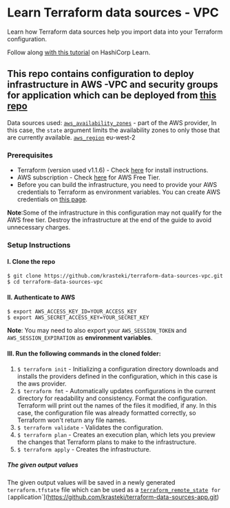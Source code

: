 # Learn Terraform data sources - VPC

Learn how Terraform data sources help you import data into your Terraform configuration.

Follow along [with this
tutorial](https://learn.hashicorp.com/tutorials/terraform/data-sources?in=terraform/configuration-language)
on HashiCorp Learn.


## This repo contains configuration to deploy infrastructure in AWS -VPC and security groups for application which can be deployed from [this repo](https://github.com/krasteki/terraform-data-sources-app.git)


Data sources used:
[`aws_availability_zones`](https://registry.terraform.io/providers/hashicorp/aws/latest/docs/data-sources/availability_zones) - part of the AWS provider, In this case, the `state` argument limits the availability zones to only those that are currently available.
[`aws_region`](https://registry.terraform.io/providers/hashicorp/aws/latest/docs/data-sources/region) eu-west-2



### Prerequisites

- Terraform (version used v1.1.6) - Check [here](https://learn.hashicorp.com/tutorials/terraform/install-cli) for install instructions.
- AWS subscription - Check [here](https://aws.amazon.com/free/?all-free-tier.sort-by=item.additionalFields.SortRank&all-free-tier.sort-order=asc&awsf.Free%20Tier%20Types=*all&awsf.Free%20Tier%20Categories=*all) for AWS Free Tier.
- Before you can build the infrastructure, you need to provide your AWS credentials to Terraform as environment variables. You can create AWS credentials on [this page](https://console.aws.amazon.com/iam/home?#security_credential).

**Note**:Some of the infrastructure in this configuration may not qualify for the AWS free tier. Destroy the infrastructure at the end of the guide to avoid unnecessary charges.


### Setup Instructions


#### I. Clone the repo

```
$ git clone https://github.com/krasteki/terraform-data-sources-vpc.git
$ cd terraform-data-sources-vpc
```

#### II. Authenticate to AWS

```
$ export AWS_ACCESS_KEY_ID=YOUR_ACCESS_KEY
$ export AWS_SECRET_ACCESS_KEY=YOUR_SECRET_KEY
```

**Note**: You may need to also export your `AWS_SESSION_TOKEN` and `AWS_SESSION_EXPIRATION` as **environment variables**.

#### III. Run the following commands in the cloned folder:

1. `$ terraform init` - Initializing a configuration directory downloads and installs the providers defined in the configuration, which in this case is the aws provider.
2. `$ terraform fmt` - Automatically updates configurations in the current directory for readability and consistency. Format the configuration. Terraform will print out the names of the files it modified, if any. In this case, the configuration file was already formatted correctly, so Terraform won't return any file names.
3. `$ terraform validate` - Validates the configuration.
4. `$ terraform plan` - Creates an execution plan, which lets you preview the changes that Terraform plans to make to the infrastructure.
5. `$ terraform apply` - Creates the infrastructure.


##### The given output values 

The given output values will be saved in a newly generated `terraform.tfstate` file which can be used as a [`terraform_remote_state`]( https://registry.terraform.io/providers/hashicorp/terraform/latest/docs/data-sources/remote_state)` for [`application`](https://github.com/krasteki/terraform-data-sources-app.git)

